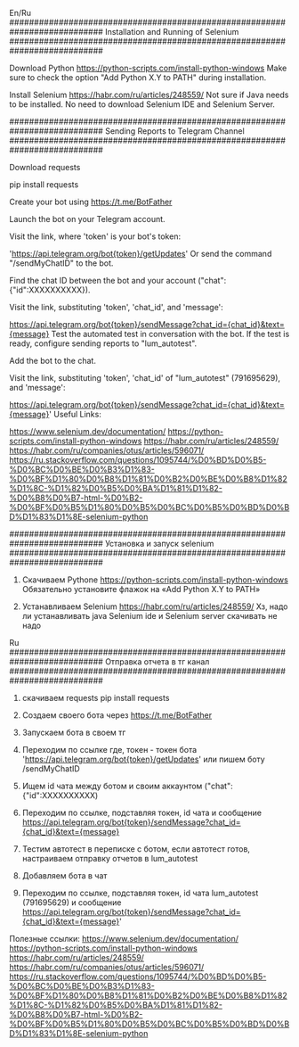 En/Ru
###########################################################################
Installation and Running of Selenium
###########################################################################

Download Python
https://python-scripts.com/install-python-windows
Make sure to check the option "Add Python X.Y to PATH" during installation.

Install Selenium
https://habr.com/ru/articles/248559/
Not sure if Java needs to be installed.
No need to download Selenium IDE and Selenium Server.

###########################################################################
Sending Reports to Telegram Channel
###########################################################################

Download requests

pip install requests

Create your bot using https://t.me/BotFather

Launch the bot on your Telegram account.

Visit the link, where 'token' is your bot's token:

'https://api.telegram.org/bot{token}/getUpdates'
Or send the command "/sendMyChatID" to the bot.

Find the chat ID between the bot and your account ("chat":{"id":XXXXXXXXXX}).

Visit the link, substituting 'token', 'chat_id', and 'message':

https://api.telegram.org/bot{token}/sendMessage?chat_id={chat_id}&text={message}
Test the automated test in conversation with the bot. If the test is ready, configure sending reports to "lum_autotest".

Add the bot to the chat.

Visit the link, substituting 'token', 'chat_id' of "lum_autotest" (791695629), and 'message':

https://api.telegram.org/bot{token}/sendMessage?chat_id={chat_id}&text={message}'
Useful Links:

https://www.selenium.dev/documentation/
https://python-scripts.com/install-python-windows
https://habr.com/ru/articles/248559/
https://habr.com/ru/companies/otus/articles/596071/
https://ru.stackoverflow.com/questions/1095744/%D0%BD%D0%B5-%D0%BC%D0%BE%D0%B3%D1%83-%D0%BF%D1%80%D0%B8%D1%81%D0%B2%D0%BE%D0%B8%D1%82%D1%8C-%D1%82%D0%B5%D0%BA%D1%81%D1%82-%D0%B8%D0%B7-html-%D0%B2-%D0%BF%D0%B5%D1%80%D0%B5%D0%BC%D0%B5%D0%BD%D0%BD%D1%83%D1%8E-selenium-python



###########################################################################
Установка и запуск selenium
###########################################################################

1. Скачиваем Pythone
https://python-scripts.com/install-python-windows
Обязательно установите флажок на «Add Python X.Y to PATH» 

2. Устанавливаем Selenium
https://habr.com/ru/articles/248559/
Хз, надо ли устанавливать java
Selenium ide и Selenium server скачивать не надо


Ru
###########################################################################
Отправка отчета в тг канал
###########################################################################

1. скачиваем requests 
pip install requests 

2. Создаем своего бота через https://t.me/BotFather

3. Запускаем бота в своем тг

4. Переходим по ссылке где, токен - токен бота
'https://api.telegram.org/bot{token}/getUpdates'
или пишем боту /sendMyChatID

5. Ищем id чата между ботом и своим аккаунтом ("chat":{"id":XXXXXXXXXX)

6. Переходим по ссылке, подставляя токен, id чата и сообщение
https://api.telegram.org/bot{token}/sendMessage?chat_id={chat_id}&text={message}

7. Тестим автотест в переписке с ботом, если автотест готов, настраиваем отправку отчетов в lum_autotest

8. Добавляем бота в чат

9. Переходим по ссылке, подставляя токен, id чата lum_autotest (791695629) и сообщение
https://api.telegram.org/bot{token}/sendMessage?chat_id={chat_id}&text={message}'


Полезные ссылки:
https://www.selenium.dev/documentation/
https://python-scripts.com/install-python-windows
https://habr.com/ru/articles/248559/
https://habr.com/ru/companies/otus/articles/596071/
https://ru.stackoverflow.com/questions/1095744/%D0%BD%D0%B5-%D0%BC%D0%BE%D0%B3%D1%83-%D0%BF%D1%80%D0%B8%D1%81%D0%B2%D0%BE%D0%B8%D1%82%D1%8C-%D1%82%D0%B5%D0%BA%D1%81%D1%82-%D0%B8%D0%B7-html-%D0%B2-%D0%BF%D0%B5%D1%80%D0%B5%D0%BC%D0%B5%D0%BD%D0%BD%D1%83%D1%8E-selenium-python
